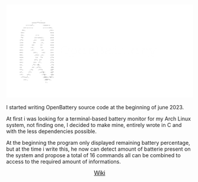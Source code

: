 ![Logo](Bannière.png)

I started writing OpenBattery source code at the beginning of june 2023.

At first i was looking for a terminal-based battery monitor for my Arch Linux system, not finding one, I decided to make mine, entirely wrote in C and with the less dependencies possible.

At the beginning the program only displayed remaining battery percentage, but at the time i write this, he now can detect amount of batterie present on the system and propose a total of 16 commands all can be combined to access to the required amount of informations.

<p align="center">
  <a href="https://github.com/ToujoursTitou2/OpenBattery/wiki">
    <span style="font-family: Arial, sans-serif; font-size: 16px;">Wiki</span>
  </a>
</p>
